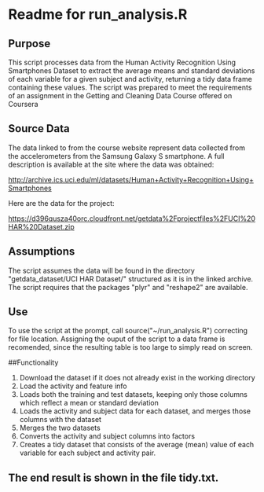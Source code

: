 # Readme for run_analysis.R

## Purpose
This script processes data from the Human Activity Recognition Using Smartphones Dataset to extract the average means and standard deviations of each variable for a given subject and activity, returning a tidy data frame containing these values.
The script was prepared to meet the requirements of an assignment in the Getting and Cleaning Data Course offered on Coursera

## Source Data
The data linked to from the course website represent data collected from the accelerometers from the Samsung Galaxy S smartphone. 
A full description is available at the site where the data was obtained:

http://archive.ics.uci.edu/ml/datasets/Human+Activity+Recognition+Using+Smartphones

Here are the data for the project:

https://d396qusza40orc.cloudfront.net/getdata%2Fprojectfiles%2FUCI%20HAR%20Dataset.zip

## Assumptions
The script assumes the data will be found in the directory "getdata_dataset/UCI HAR Dataset/" structured as it is in the linked archive. The script requires that the packages "plyr" and "reshape2" are available.

## Use
To use the script at the prompt, call source("~/run_analysis.R") correcting for file location. Assigning the ouput of the script to a data frame is recomended, since the resulting table is too large to simply read on screen.

##Functionality
1.	Download the dataset if it does not already exist in the working directory
2.	Load the activity and feature info
3.	Loads both the training and test datasets, keeping only those columns which reflect a mean or standard deviation
4.	Loads the activity and subject data for each dataset, and merges those columns with the dataset
5.	Merges the two datasets
6.	Converts the activity and subject columns into factors
7.	Creates a tidy dataset that consists of the average (mean) value of each variable for each subject and activity pair.

## The end result is shown in the file tidy.txt.

